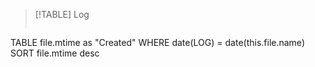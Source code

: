 
> [!TABLE] Log
> ```dataview
TABLE file.mtime as "Created"
WHERE date(LOG) = date(this.file.name)
SORT file.mtime desc
>```

